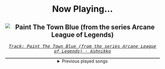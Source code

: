 <div align="center"> 
<h1>Now Playing...</h1>

![Paint The Town Blue (from the series Arcane League of Legends)](https://i.scdn.co/image/ab67616d00001e02cd6de7eeff42b2ebb71c979c)
--
_<samp><a href="https://open.spotify.com/track/0g0qfC3nAaIsfbxS29ksJx">Track: Paint The Town Blue (from the series Arcane League of Legends) - Ashnikko</a></samp>_

<div style="border: 1px #4B5054 solid"></div>
<details>
  <summary>
    Previous played songs
  </summary>
  <table>
    <thead>
      <tr>
        <th>
          Artist
        </th>
        <th>
          Song
        </th>
        <th>
          Link
        </th>
      </tr>
    </thead>
    <tbody>
      <tr><td>Ashnikko</td><td>Paint The Town Blue (from the series Arcane League of Legends)</td><td><a href="https://open.spotify.com/track/0g0qfC3nAaIsfbxS29ksJx">https://open.spotify.com/track/0g0qfC3nAaIsfbxS29ksJx</a></td></tr><tr><td>Rev Theory</td><td>Way Down We Go - Slowed Down</td><td><a href="https://open.spotify.com/track/2ub73ePxyylgoewMjidlv5">https://open.spotify.com/track/2ub73ePxyylgoewMjidlv5</a></td></tr><tr><td>Rain City Drive</td><td>Concrete Closure</td><td><a href="https://open.spotify.com/track/5BD2YGwmnM49nNcbQgIs3I">https://open.spotify.com/track/5BD2YGwmnM49nNcbQgIs3I</a></td></tr><tr><td>Lil Jon & The East Side Boyz</td><td>I Don't Give A...</td><td><a href="https://open.spotify.com/track/6uWliNGZEZKGMPwSwccdjG">https://open.spotify.com/track/6uWliNGZEZKGMPwSwccdjG</a></td></tr><tr><td>Jeris Johnson</td><td>Welcome To Valhalla</td><td><a href="https://open.spotify.com/track/0XfWDMtwSJQCA1mVEyvmgv">https://open.spotify.com/track/0XfWDMtwSJQCA1mVEyvmgv</a></td></tr><tr><td>Alex Terrible</td><td>Doom Slayer</td><td><a href="https://open.spotify.com/track/6kaTR6T2zLqoo7WFniFxUO">https://open.spotify.com/track/6kaTR6T2zLqoo7WFniFxUO</a></td></tr><tr><td>BABYMETAL</td><td>RATATATA</td><td><a href="https://open.spotify.com/track/14WYmNQWvR2TTWoRp8t9Ml">https://open.spotify.com/track/14WYmNQWvR2TTWoRp8t9Ml</a></td></tr><tr><td>Casey Edwards</td><td>Fire Inside</td><td><a href="https://open.spotify.com/track/6zm8NjhBTrqtKUA6OIc0fk">https://open.spotify.com/track/6zm8NjhBTrqtKUA6OIc0fk</a></td></tr><tr><td>Sable</td><td>Just Dance</td><td><a href="https://open.spotify.com/track/4KDyFUGlYCv2hyG5YAAAXd">https://open.spotify.com/track/4KDyFUGlYCv2hyG5YAAAXd</a></td></tr><tr><td>Falling In Reverse</td><td>Ronald</td><td><a href="https://open.spotify.com/track/2eKoPnGnuHqIpfph45z44W">https://open.spotify.com/track/2eKoPnGnuHqIpfph45z44W</a></td></tr><tr><td>Dal Av</td><td>Insanely Illegal Cage Fight</td><td><a href="https://open.spotify.com/track/6R4NjnvN8gZFPlNFqGAVWT">https://open.spotify.com/track/6R4NjnvN8gZFPlNFqGAVWT</a></td></tr><tr><td>ENMA</td><td>Uchiha Family</td><td><a href="https://open.spotify.com/track/6YLa8Z7ONBBQZX1OsA443g">https://open.spotify.com/track/6YLa8Z7ONBBQZX1OsA443g</a></td></tr><tr><td>Beyond Unbroken</td><td>Lost and Broken</td><td><a href="https://open.spotify.com/track/77kwXwc2RA1ufmh0PeMVLX">https://open.spotify.com/track/77kwXwc2RA1ufmh0PeMVLX</a></td></tr><tr><td>IRL</td><td>MELTDOWN</td><td><a href="https://open.spotify.com/track/18d70VjGixBxCJiUXhPsJ5">https://open.spotify.com/track/18d70VjGixBxCJiUXhPsJ5</a></td></tr><tr><td>izzy reign</td><td>Sandman</td><td><a href="https://open.spotify.com/track/7s17uWk6hiE46GpevNa228">https://open.spotify.com/track/7s17uWk6hiE46GpevNa228</a></td></tr><tr><td>Self Deception</td><td>Dead Water</td><td><a href="https://open.spotify.com/track/2BYtcrwFlIUwqvwFPssSQG">https://open.spotify.com/track/2BYtcrwFlIUwqvwFPssSQG</a></td></tr><tr><td>Distant Blue</td><td>Fallout</td><td><a href="https://open.spotify.com/track/0L4c9YXgDYTYL5oOIX5P4q">https://open.spotify.com/track/0L4c9YXgDYTYL5oOIX5P4q</a></td></tr><tr><td>Altered Revelations</td><td>Dig A Grave</td><td><a href="https://open.spotify.com/track/1fxD5wpULKhenTy6v4dcWI">https://open.spotify.com/track/1fxD5wpULKhenTy6v4dcWI</a></td></tr><tr><td>Slaughter to Prevail</td><td>VIKING</td><td><a href="https://open.spotify.com/track/6Z5rBmAtaA29iD0H0LGKn7">https://open.spotify.com/track/6Z5rBmAtaA29iD0H0LGKn7</a></td></tr><tr><td>Slaughter to Prevail</td><td>VIKING</td><td><a href="https://open.spotify.com/track/6Z5rBmAtaA29iD0H0LGKn7">https://open.spotify.com/track/6Z5rBmAtaA29iD0H0LGKn7</a></td></tr>
    </tbody>
  </table>
</details>

</div>
